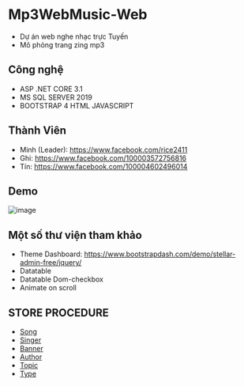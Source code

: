 # Mp3WebMusic-Web
- Dự án web nghe nhạc trực Tuyến
- Mô phỏng trang zing mp3
## Công nghệ
- ASP .NET CORE 3.1
- MS SQL SERVER 2019
- BOOTSTRAP 4 HTML JAVASCRIPT
## Thành Viên
- Minh (Leader): https://www.facebook.com/rice2411
- Ghi: https://www.facebook.com/100003572756816
- Tín: https://www.facebook.com/100004602496014
## Demo
![image](https://user-images.githubusercontent.com/59955479/90212848-892c7a00-de1e-11ea-83f6-42ee80535089.png)
## Một số thư viện tham khảo
- Theme Dashboard: https://www.bootstrapdash.com/demo/stellar-admin-free/jquery/
- Datatable
- Datatable Dom-checkbox
- Animate on scroll
## STORE PROCEDURE
- <a href ="https://github.com/rice2411/Mp3WebMusic/tree/master/Store%20procedure/Song" >Song</a>
- <a href ="https://github.com/rice2411/Mp3WebMusic/tree/master/Store%20procedure/Singer" >Singer</a>
- <a href ="https://github.com/rice2411/Mp3WebMusic/tree/master/Store%20procedure/Banner"> Banner </a>
- <a href ="https://github.com/rice2411/Mp3WebMusic/tree/master/Store%20procedure/Author" >Author</a>
- <a href ="https://github.com/rice2411/Mp3WebMusic/tree/master/Store%20procedure/Topic" >Topic</a>
- <a href ="https://github.com/rice2411/Mp3WebMusic/tree/master/Store%20procedure/Type" >Type</a>
